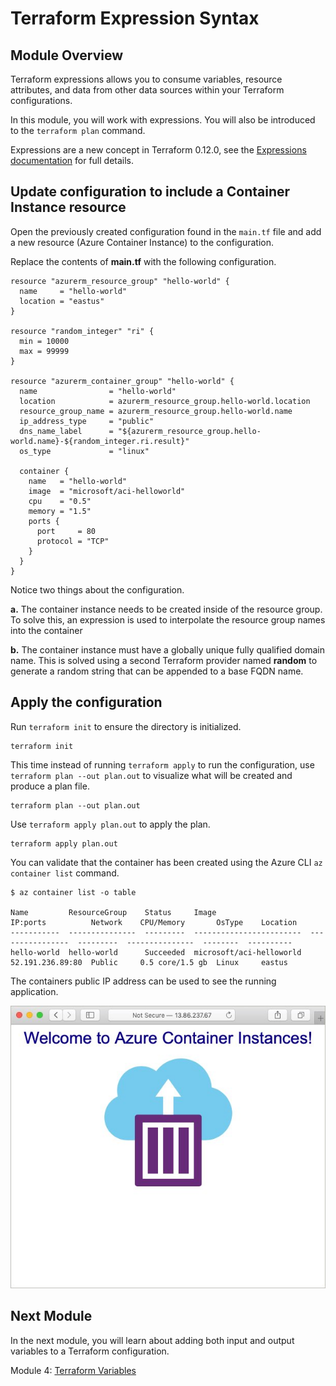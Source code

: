 # Terraform Expression Syntax

## Module Overview

Terraform expressions allows you to consume variables, resource attributes, and data from other data sources within your Terraform configurations.

In this module, you will work with expressions. You will also be introduced to the `terraform plan` command.

Expressions are a new concept in Terraform 0.12.0, see the [Expressions documentation](https://www.terraform.io/docs/configuration/expressions.html) for full details.

## Update configuration to include a Container Instance resource

Open the previously created configuration found in the `main.tf` file and add a new resource (Azure Container Instance) to the configuration.

Replace the contents of **main.tf** with the following configuration.

```
resource "azurerm_resource_group" "hello-world" {
  name     = "hello-world"
  location = "eastus"
}

resource "random_integer" "ri" {
  min = 10000
  max = 99999
}

resource "azurerm_container_group" "hello-world" {
  name                = "hello-world"
  location            = azurerm_resource_group.hello-world.location
  resource_group_name = azurerm_resource_group.hello-world.name
  ip_address_type     = "public"
  dns_name_label      = "${azurerm_resource_group.hello-world.name}-${random_integer.ri.result}"
  os_type             = "linux"

  container {
    name   = "hello-world"
    image  = "microsoft/aci-helloworld"
    cpu    = "0.5"
    memory = "1.5"
    ports {
      port     = 80
      protocol = "TCP"
    }
  }
}
```

Notice two things about the configuration.

**a.** The container instance needs to be created inside of the resource group. To solve this, an expression is used to interpolate the resource group names into the container

**b.** The container instance must have a globally unique fully qualified domain name. This is solved using a second Terraform provider named **random** to generate a random string that can be appended to a base FQDN name.

## Apply the configuration

Run `terraform init` to ensure the directory is initialized.

```
terraform init
```

This time instead of running `terraform apply` to run the configuration, use `terraform plan --out plan.out` to visualize what will be created and produce a plan file.

```
terraform plan --out plan.out
```

Use `terraform apply plan.out` to apply the plan.

```
terraform apply plan.out
```

You can validate that the container has been created using the Azure CLI `az container list` command.

```
$ az container list -o table

Name         ResourceGroup    Status     Image                     IP:ports          Network    CPU/Memory       OsType    Location
-----------  ---------------  ---------  ------------------------  ----------------  ---------  ---------------  --------  ----------
hello-world  hello-world      Succeeded  microsoft/aci-helloworld  52.191.236.89:80  Public     0.5 core/1.5 gb  Linux     eastus
```

The containers public IP address can be used to see the running application.

![](../images/aci-hello-world.jpg)

## Next Module

In the next module, you will learn about adding both input and output variables to a Terraform configuration.

Module 4: [Terraform Variables](../04-terraform-variables)